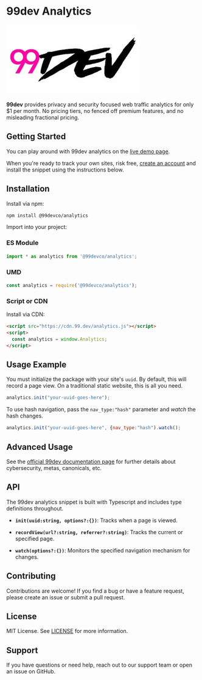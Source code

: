 # 99dev Analytics

![99dev logo](./images/99dev_logo_350x183.jpg)

**99dev** provides privacy and security focused web traffic analytics for only $1 per month. No pricing tiers, no fenced off premium features, and no misleading fractional pricing.

## Getting Started

You can play around with 99dev analytics on the [live demo page](https://demo.99.dev).

When you're ready to track your own sites, risk free, [create an account](https://app.99.dev/#/account-creation) and install the snippet using the instructions below.

## Installation

Install via npm:

```bash
npm install @99devco/analytics
```

Import into your project:

### ES Module

```javascript
import * as analytics from '@99devco/analytics';
```

### UMD

```javascript
const analytics = require('@99devco/analytics');
```

### Script or CDN

Install via CDN:

```html
<script src="https://cdn.99.dev/analytics.js"></script>
<script>
  const analytics = window.Analytics;
</script>
```

## Usage Example

You must initialize the package with your site's `uuid`. By default, this will record a page view. On a traditional static website, this is all you need.

```javascript
analytics.init("your-uuid-goes-here");
```

To use hash navigation, pass the `nav_type:"hash"` parameter and _watch_ the hash changes.

```javascript
analytics.init("your-uuid-goes-here", {nav_type:"hash").watch();
```

## Advanced Usage

See the [official 99dev documentation page](https://99.dev/docs?umd_source=npmjs.com) for further details about cybersecurity, metas, canonicals, etc.

## API

The 99dev analytics snippet is built with Typescript and includes type definitions throughout.

- **`init(uuid:string, options?:{})`**: Tracks when a page is viewed.

- **`recordView(url?:string, referrer?:string)`**: Tracks the current or specified page.

- **`watch(options?:{})`**: Monitors the specified navigation mechanism for changes.

## Contributing

Contributions are welcome! If you find a bug or have a feature request, please create an issue or submit a pull request.

## License

MIT License. See [LICENSE](./LICENSE) for more information.

## Support

If you have questions or need help, reach out to our support team or open an issue on GitHub.
